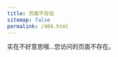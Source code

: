 ```yaml
---
title: 页面不存在
sitemap: false
permalink: /404.html
---
```


实在不好意思哦...您访问的页面不存在。

<script>
  var GOOG_FIXURL_LANG = 'en';
  var GOOG_FIXURL_SITE = '{{ site.url }}'
</script>
<script
  src="https://linkhelp.clients.google.com/tbproxy/lh/wm/fixurl.js">
</script>
